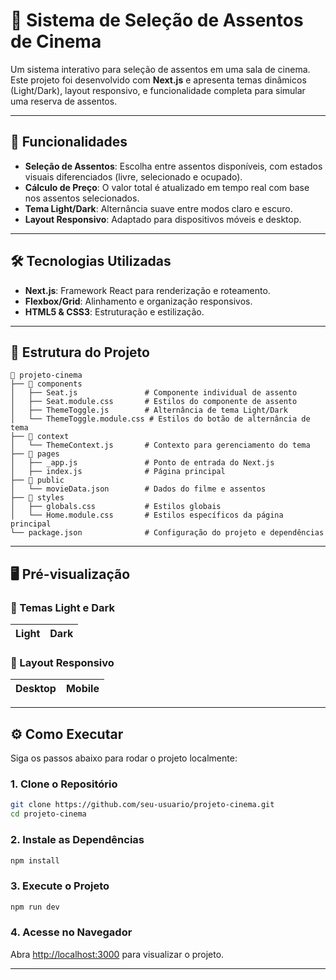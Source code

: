 # 🎥 Sistema de Seleção de Assentos de Cinema

Um sistema interativo para seleção de assentos em uma sala de cinema. Este projeto foi desenvolvido com **Next.js** e apresenta temas dinâmicos (Light/Dark), layout responsivo, e funcionalidade completa para simular uma reserva de assentos.

---

## 🚀 Funcionalidades

- **Seleção de Assentos**: Escolha entre assentos disponíveis, com estados visuais diferenciados (livre, selecionado e ocupado).
- **Cálculo de Preço**: O valor total é atualizado em tempo real com base nos assentos selecionados.
- **Tema Light/Dark**: Alternância suave entre modos claro e escuro.
- **Layout Responsivo**: Adaptado para dispositivos móveis e desktop.

---

## 🛠️ Tecnologias Utilizadas

- **Next.js**: Framework React para renderização e roteamento.
- **Flexbox/Grid**: Alinhamento e organização responsivos.
- **HTML5 & CSS3**: Estruturação e estilização.

---

## 📂 Estrutura do Projeto

```plaintext
📁 projeto-cinema
├── 📁 components
│   ├── Seat.js               # Componente individual de assento
│   ├── Seat.module.css       # Estilos do componente de assento
│   ├── ThemeToggle.js        # Alternância de tema Light/Dark
│   └── ThemeToggle.module.css # Estilos do botão de alternância de tema
├── 📁 context
│   └── ThemeContext.js       # Contexto para gerenciamento do tema
├── 📁 pages
│   ├── _app.js               # Ponto de entrada do Next.js
│   ├── index.js              # Página principal
├── 📁 public
│   └── movieData.json        # Dados do filme e assentos
├── 📁 styles
│   ├── globals.css           # Estilos globais
│   └── Home.module.css       # Estilos específicos da página principal
└── package.json              # Configuração do projeto e dependências
```

---

## 🖥️ Pré-visualização

### 🎨 Temas Light e Dark
| **Light**                             | **Dark**                              |
|---------------------------------------|---------------------------------------|

### 📱 Layout Responsivo
| **Desktop**                           | **Mobile**                            |
|---------------------------------------|---------------------------------------|

---

## ⚙️ Como Executar

Siga os passos abaixo para rodar o projeto localmente:

### 1. Clone o Repositório
```bash
git clone https://github.com/seu-usuario/projeto-cinema.git
cd projeto-cinema
```

### 2. Instale as Dependências
```bash
npm install
```

### 3. Execute o Projeto
```bash
npm run dev
```

### 4. Acesse no Navegador
Abra [http://localhost:3000](http://localhost:3000) para visualizar o projeto.

---
